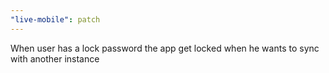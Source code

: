 ```yaml
---
"live-mobile": patch
---
```


When user has a lock password the app get locked when he wants to sync with another instance

